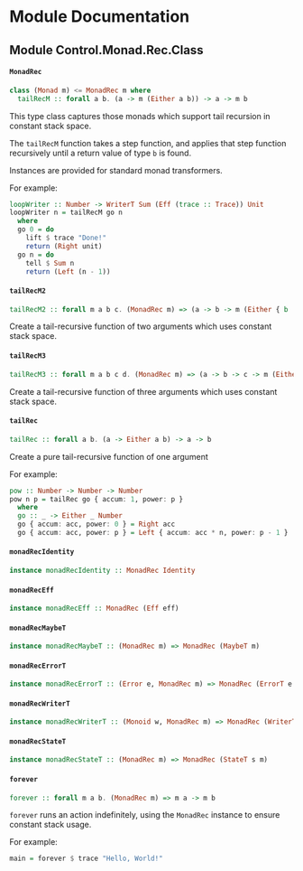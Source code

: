 # Module Documentation

## Module Control.Monad.Rec.Class

#### `MonadRec`

``` purescript
class (Monad m) <= MonadRec m where
  tailRecM :: forall a b. (a -> m (Either a b)) -> a -> m b
```

This type class captures those monads which support tail recursion in constant stack space.

The `tailRecM` function takes a step function, and applies that step function recursively
until a return value of type `b` is found.

Instances are provided for standard monad transformers.

For example:

```purescript
loopWriter :: Number -> WriterT Sum (Eff (trace :: Trace)) Unit
loopWriter n = tailRecM go n
  where
  go 0 = do
    lift $ trace "Done!"
    return (Right unit)
  go n = do
    tell $ Sum n  
    return (Left (n - 1))
```

#### `tailRecM2`

``` purescript
tailRecM2 :: forall m a b c. (MonadRec m) => (a -> b -> m (Either { b :: b, a :: a } c)) -> a -> b -> m c
```

Create a tail-recursive function of two arguments which uses constant stack space.

#### `tailRecM3`

``` purescript
tailRecM3 :: forall m a b c d. (MonadRec m) => (a -> b -> c -> m (Either { c :: c, b :: b, a :: a } d)) -> a -> b -> c -> m d
```

Create a tail-recursive function of three arguments which uses constant stack space.

#### `tailRec`

``` purescript
tailRec :: forall a b. (a -> Either a b) -> a -> b
```

Create a pure tail-recursive function of one argument

For example:

```purescript
pow :: Number -> Number -> Number
pow n p = tailRec go { accum: 1, power: p }
  where
  go :: _ -> Either _ Number
  go { accum: acc, power: 0 } = Right acc
  go { accum: acc, power: p } = Left { accum: acc * n, power: p - 1 }
```

#### `monadRecIdentity`

``` purescript
instance monadRecIdentity :: MonadRec Identity
```


#### `monadRecEff`

``` purescript
instance monadRecEff :: MonadRec (Eff eff)
```


#### `monadRecMaybeT`

``` purescript
instance monadRecMaybeT :: (MonadRec m) => MonadRec (MaybeT m)
```


#### `monadRecErrorT`

``` purescript
instance monadRecErrorT :: (Error e, MonadRec m) => MonadRec (ErrorT e m)
```


#### `monadRecWriterT`

``` purescript
instance monadRecWriterT :: (Monoid w, MonadRec m) => MonadRec (WriterT w m)
```


#### `monadRecStateT`

``` purescript
instance monadRecStateT :: (MonadRec m) => MonadRec (StateT s m)
```


#### `forever`

``` purescript
forever :: forall m a b. (MonadRec m) => m a -> m b
```

`forever` runs an action indefinitely, using the `MonadRec` instance to
ensure constant stack usage.

For example:

```purescript
main = forever $ trace "Hello, World!"
```



